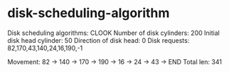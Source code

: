 # disk-scheduling-algorithm

Disk scheduling algorithms: CLOOK
Number of disk cylinders: 200
Initial disk head cylinder: 50
Direction of disk head: 0
Disk requests: 82,170,43,140,24,16,190,-1

Movement: 82 -> 140 -> 170 -> 190 -> 16 -> 24 -> 43 -> END
Total len: 341
